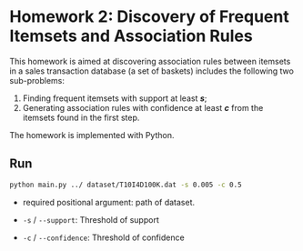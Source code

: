 # Homework 2: Discovery of Frequent Itemsets and Association Rules

This homework is aimed at discovering association rules between itemsets in a sales transaction database (a set of baskets) includes the following two sub-problems:

1. Finding frequent itemsets with support at least ***s***;
2. Generating association rules with confidence at least ***c*** from the itemsets found in the first step.

The homework is implemented with Python.

## Run

```bash
python main.py ../ dataset/T10I4D100K.dat -s 0.005 -c 0.5
```

- required positional argument: path of dataset.

- `-s` / `--support`: Threshold of support

- `-c` / `--confidence`: Threshold of confidence


